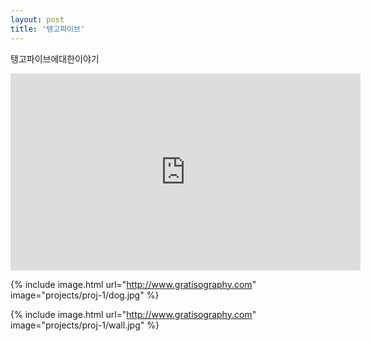 ```yaml
---
layout: post
title: '탱고파이브'
---
```


탱고파이브에대한이야기

<div>
<iframe width="560" height="315" src="https://www.youtube.com/embed/Mn9e5qdia5w" frameborder="0" allow="accelerometer; autoplay; encrypted-media; gyroscope; picture-in-picture" allowfullscreen></iframe>
</div>

{% include image.html url="http://www.gratisography.com" image="projects/proj-1/dog.jpg" %}

{% include image.html url="http://www.gratisography.com" image="projects/proj-1/wall.jpg" %}

